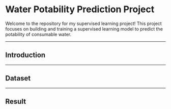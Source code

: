 # Water Potability Prediction Project

Welcome to the repository for my supervised learning project! This project focuses on building and training a supervised learning model to predict the potability of consumable water.

---

## Introduction

---

## Dataset

---

## Result
